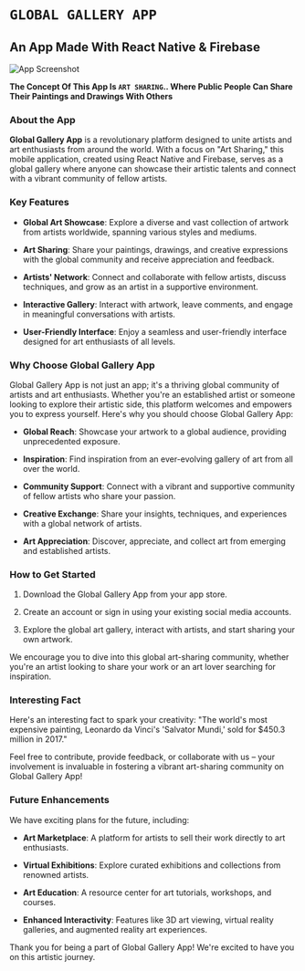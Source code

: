 # `GLOBAL GALLERY APP`

## An App Made With React Native & Firebase

![App Screenshot](screenshot.png)

**The Concept Of This App Is `ART SHARING`.. Where Public People Can Share Their Paintings and Drawings With Others**

### About the App

**Global Gallery App** is a revolutionary platform designed to unite artists and art enthusiasts from around the world. With a focus on "Art Sharing," this mobile application, created using React Native and Firebase, serves as a global gallery where anyone can showcase their artistic talents and connect with a vibrant community of fellow artists.

### Key Features

- **Global Art Showcase**: Explore a diverse and vast collection of artwork from artists worldwide, spanning various styles and mediums.

- **Art Sharing**: Share your paintings, drawings, and creative expressions with the global community and receive appreciation and feedback.

- **Artists' Network**: Connect and collaborate with fellow artists, discuss techniques, and grow as an artist in a supportive environment.

- **Interactive Gallery**: Interact with artwork, leave comments, and engage in meaningful conversations with artists.

- **User-Friendly Interface**: Enjoy a seamless and user-friendly interface designed for art enthusiasts of all levels.

### Why Choose Global Gallery App

Global Gallery App is not just an app; it's a thriving global community of artists and art enthusiasts. Whether you're an established artist or someone looking to explore their artistic side, this platform welcomes and empowers you to express yourself. Here's why you should choose Global Gallery App:

- **Global Reach**: Showcase your artwork to a global audience, providing unprecedented exposure.

- **Inspiration**: Find inspiration from an ever-evolving gallery of art from all over the world.

- **Community Support**: Connect with a vibrant and supportive community of fellow artists who share your passion.

- **Creative Exchange**: Share your insights, techniques, and experiences with a global network of artists.

- **Art Appreciation**: Discover, appreciate, and collect art from emerging and established artists.

### How to Get Started

1. Download the Global Gallery App from your app store.

2. Create an account or sign in using your existing social media accounts.

3. Explore the global art gallery, interact with artists, and start sharing your own artwork.

We encourage you to dive into this global art-sharing community, whether you're an artist looking to share your work or an art lover searching for inspiration.

### Interesting Fact

Here's an interesting fact to spark your creativity: "The world's most expensive painting, Leonardo da Vinci's 'Salvator Mundi,' sold for $450.3 million in 2017."

Feel free to contribute, provide feedback, or collaborate with us – your involvement is invaluable in fostering a vibrant art-sharing community on Global Gallery App!

### Future Enhancements

We have exciting plans for the future, including:

- **Art Marketplace**: A platform for artists to sell their work directly to art enthusiasts.

- **Virtual Exhibitions**: Explore curated exhibitions and collections from renowned artists.

- **Art Education**: A resource center for art tutorials, workshops, and courses.

- **Enhanced Interactivity**: Features like 3D art viewing, virtual reality galleries, and augmented reality art experiences.

Thank you for being a part of Global Gallery App! We're excited to have you on this artistic journey. 

